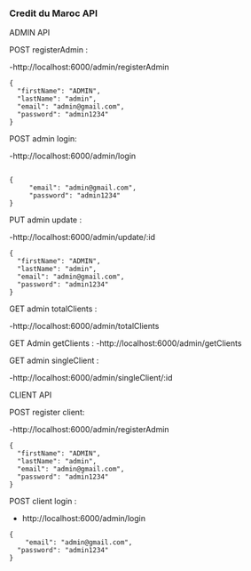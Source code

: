###  Credit du Maroc API 

ADMIN API 

POST
registerAdmin :

-http://localhost:6000/admin/registerAdmin

```	
{
  "firstName": "ADMIN",
  "lastName": "admin",
  "email": "admin@gmail.com",
  "password": "admin1234"
}
```	

POST
admin login: 

-http://localhost:6000/admin/login

```	

{
     "email": "admin@gmail.com",
     "password": "admin1234"
}
```

PUT admin update :

-http://localhost:6000/admin/update/:id
```	
{
  "firstName": "ADMIN",
  "lastName": "admin",
  "email": "admin@gmail.com",
  "password": "admin1234"
}
```
GET admin totalClients : 

-http://localhost:6000/admin/totalClients


GET Admin getClients :
-http://localhost:6000/admin/getClients


GET admin singleClient :

-http://localhost:6000/admin/singleClient/:id


CLIENT API


POST  register client:

-http://localhost:6000/admin/registerAdmin

```
{
  "firstName": "ADMIN",
  "lastName": "admin",
  "email": "admin@gmail.com",
  "password": "admin1234"
}
```
POST  client login :

 - http://localhost:6000/admin/login

```
{
    "email": "admin@gmail.com",
  "password": "admin1234"
}
```
